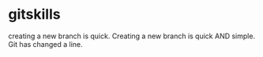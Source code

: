 # gitskills
creating a new branch is quick.
Creating a new branch is quick AND simple.
Git has changed a line.
